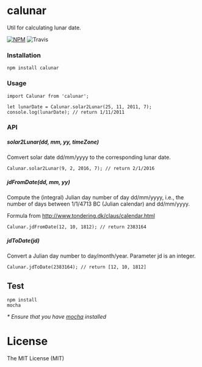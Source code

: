 # calunar
Util for calculating lunar date.

[![NPM](https://badge.fury.io/js/calunar.svg)](https://badge.fury.io/js/calunar) ![Travis](https://travis-ci.org/techpush/calunar.svg?branch=master)

### Installation

```
npm install calunar
```

### Usage

```
import Calunar from 'calunar';

let lunarDate = Calunar.solar2Lunar(25, 11, 2011, 7);
console.log(lunarDate); // return 1/11/2011
```

### API

##### solar2Lunar(dd, mm, yy, timeZone)

Comvert solar date dd/mm/yyyy to the corresponding lunar date.

```
Calunar.solar2Lunar(9, 2, 2016, 7); // return 2/1/2016
```

##### jdFromDate(dd, mm, yy)

Compute the (integral) Julian day number of day dd/mm/yyyy, i.e., the number of days between 1/1/4713 BC (Julian calendar) and dd/mm/yyyy.

Formula from http://www.tondering.dk/claus/calendar.html

```
Calunar.jdFromDate(12, 10, 1812); // return 2383164
```

##### jdToDate(jd)

Convert a Julian day number to day/month/year. Parameter jd is an integer.

```
Calunar.jdToDate(2383164); // return [12, 10, 1812]
```


## Test

```
npm install
mocha
```

 _* Ensure that you have [mocha](https://mochajs.org/) installed_


# License

The MIT License (MIT)
